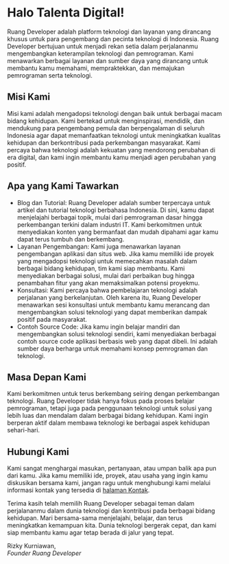 # Halo Talenta Digital!

Ruang Developer adalah platform teknologi dan layanan yang dirancang khusus untuk para pengembang dan pecinta teknologi di Indonesia. Ruang Developer bertujuan untuk menjadi rekan setia dalam perjalananmu mengembangkan keterampilan teknologi dan pemrograman. Kami menawarkan berbagai layanan dan sumber daya yang dirancang untuk membantu kamu memahami, mempraktekkan, dan memajukan pemrograman serta teknologi.

## Misi Kami
Misi kami adalah mengadopsi teknologi dengan baik untuk berbagai macam bidang kehidupan. Kami bertekad untuk menginspirasi, mendidik, dan mendukung para pengembang pemula dan berpengalaman di seluruh Indonesia agar dapat memanfaatkan teknologi untuk meningkatkan kualitas kehidupan dan berkontribusi pada perkembangan masyarakat. Kami percaya bahwa teknologi adalah kekuatan yang mendorong perubahan di era digital, dan kami ingin membantu kamu menjadi agen perubahan yang positif.

## Apa yang Kami Tawarkan
- Blog dan Tutorial: Ruang Developer adalah sumber terpercaya untuk artikel dan tutorial teknologi berbahasa Indonesia. Di sini, kamu dapat menjelajahi berbagai topik, mulai dari pemrograman dasar hingga perkembangan terkini dalam industri IT. Kami berkomitmen untuk menyediakan konten yang bermanfaat dan mudah dipahami agar kamu dapat terus tumbuh dan berkembang.
- Layanan Pengembangan: Kami juga menawarkan layanan pengembangan aplikasi dan situs web. Jika kamu memiliki ide proyek yang mengadopsi teknologi untuk memecahkan masalah dalam berbagai bidang kehidupan, tim kami siap membantu. Kami menyediakan berbagai solusi, mulai dari perbaikan bug hingga penambahan fitur yang akan memaksimalkan potensi proyekmu.
- Konsultasi: Kami percaya bahwa pembelajaran teknologi adalah perjalanan yang berkelanjutan. Oleh karena itu, Ruang Developer menawarkan sesi konsultasi untuk membantu kamu merancang dan mengembangkan solusi teknologi yang dapat memberikan dampak positif pada masyarakat.
- Contoh Source Code: Jika kamu ingin belajar mandiri dan mengembangkan solusi teknologi sendiri, kami menyediakan berbagai contoh source code aplikasi berbasis web yang dapat dibeli. Ini adalah sumber daya berharga untuk memahami konsep pemrograman dan teknologi.

## Masa Depan Kami
Kami berkomitmen untuk terus berkembang seiring dengan perkembangan teknologi. Ruang Developer tidak hanya fokus pada proses belajar pemrograman, tetapi juga pada penggunaan teknologi untuk solusi yang lebih luas dan mendalam dalam berbagai bidang kehidupan. Kami ingin berperan aktif dalam membawa teknologi ke berbagai aspek kehidupan sehari-hari.

## Hubungi Kami
Kami sangat menghargai masukan, pertanyaan, atau umpan balik apa pun dari kamu. Jika kamu memiliki ide, proyek, atau usaha yang ingin kamu diskusikan bersama kami, jangan ragu untuk menghubungi kami melalui informasi kontak yang tersedia di [halaman Kontak](https://www.ruangdeveloper.com/contact).

Terima kasih telah memilih Ruang Developer sebagai teman dalam perjalananmu dalam dunia teknologi dan kontribusi pada berbagai bidang kehidupan. Mari bersama-sama menjelajahi, belajar, dan terus meningkatkan kemampuan kita. Dunia teknologi bergerak cepat, dan kami siap membantu kamu agar tetap berada di jalur yang tepat.


Rizky Kurniawan,<br>
*Founder Ruang Developer*
